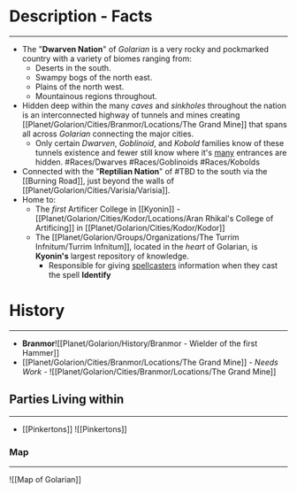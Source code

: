 # Description - Facts
---
- The "**Dwarven Nation**" of *Golarian* is a very rocky and pockmarked country with a variety of biomes ranging from: 
	- Deserts in the south.
	- Swampy bogs of the north east.
	- Plains of the north west.
	- Mountainous regions throughout.
- Hidden deep within the many *caves* and *sinkholes* throughout the nation is an interconnected highway of tunnels and mines creating [[Planet/Golarion/Cities/Branmor/Locations/The Grand Mine]] that spans all across *Golarian* connecting the major cities.
	- Only certain *Dwarven*, *Goblinoid*, and *Kobold* families know of these tunnels existence and fewer still know where it's <u>many</u> entrances are hidden. #Races/Dwarves #Races/Goblinoids #Races/Kobolds
- Connected with the "**Reptilian Nation**" of #TBD to the south via the [[Burning Road]], just beyond the walls of [[Planet/Golarion/Cities/Varisia/Varisia]].
- Home to:
	- The *first* Artificer College in [[Kyonin]] - [[Planet/Golarion/Cities/Kodor/Locations/Aran Rhikal's College of Artificing]] in [[Planet/Golarion/Cities/Kodor/Kodor]]
	- The [[Planet/Golarion/Groups/Organizations/The Turrim Infnitum/Turrim Infnitum]], located in the *heart* of Golarian, is **Kyonin's** largest repository of knowledge. 
		- Responsible for giving <u>spellcasters</u> information when they cast the spell **Identify**

# History
---
- **Branmor**![[Planet/Golarion/History/Branmor - Wielder of the first Hammer]] 
- [[Planet/Golarion/Cities/Branmor/Locations/The Grand Mine]] - *Needs Work* - ![[Planet/Golarion/Cities/Branmor/Locations/The Grand Mine]]

## Parties Living within
---
- [[Pinkertons]]  ![[Pinkertons]]

### Map
---
![[Map of Golarian]]